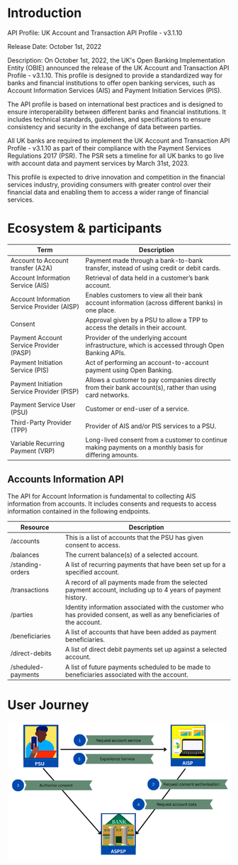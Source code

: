 
# Introduction 
 
API Profile: UK Account and Transaction API Profile - v3.1.10

Release Date: October 1st, 2022

Description: On October 1st, 2022, the UK's Open Banking Implementation Entity (OBIE) announced the release of the UK Account and Transaction API Profile - v3.1.10. This profile is designed to provide a standardized way for banks and financial institutions to offer open banking services, such as Account Information Services (AIS) and Payment Initiation Services (PIS).

The API profile is based on international best practices and is designed to ensure interoperability between different banks and financial institutions. It includes technical standards, guidelines, and specifications to ensure consistency and security in the exchange of data between parties.

All UK banks are required to implement the UK Account and Transaction API Profile - v3.1.10 as part of their compliance with the Payment Services Regulations 2017 (PSR). The PSR sets a timeline for all UK banks to go live with account data and payment services by March 31st, 2023.

This profile is expected to drive innovation and competition in the financial services industry, providing consumers with greater control over their financial data and enabling them to access a wider range of financial services.


# Ecosystem & participants

| Term | Description |
|-----------------------------------|--|
| Account to Account transfer (A2A) | Payment made through a bank-to-bank transfer, instead of using credit or debit cards. |
| Account Information Service (AIS) | Retrieval of data held in a customer’s bank account. |
| Account Information Service Provider (AISP) | Enables customers to view all their bank account information (across different banks) in one place. |
| Consent | Approval given by a PSU to allow a TPP to access the details in their account. |
| Payment Account Service Provider (PASP) | Provider of the underlying account infrastructure, which is accessed through Open Banking APIs. |
| Payment Initiation Service (PIS) | Act of performing an account-to-account payment using Open Banking. |
| Payment Initiation Service Provider (PISP) | Allows a customer to pay companies directly from their bank account(s), rather than using card networks. |
| Payment Service User (PSU) | Customer or end-user of a service. |
| Third-Party Provider (TPP) | Provider of AIS and/or PIS services to a PSU. |
| Variable Recurring Payment (VRP) | Long-lived consent from a customer to continue making payments on a monthly basis for differing amounts. |


## Accounts Information API

The API for Account Information is fundamental to collecting AIS information from accounts. It includes consents and requests to access information contained in the following endpoints.

| Resource            | Description        | 
|---------------------|--------------------|
| /accounts           | This is a list of accounts that the PSU has given consent to access. |
| /balances           | The current balance(s) of a selected account. | 
| /standing-orders    | A list of recurring payments that have been set up for a specified account. | 
| /transactions       | A record of all payments made from the selected payment account, including up to 4 years of payment history. |
| /parties            |  Identity information associated with the customer who has provided consent, as well as any beneficiaries of the account. | 
| /beneficiaries      | A list of accounts that have been added as payment beneficiaries.|
| /direct-debits      | A list of direct debit payments set up against a selected account. |
| /sheduled-payments  | A list of future payments scheduled to be made to beneficiaries associated with the account. |

# User Journey
![user journey](userJourney.png)